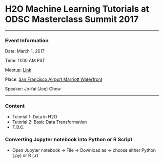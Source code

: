 # H2O Machine Learning Tutorials at ODSC Masterclass Summit 2017

---

### Event Information

Date: March 1, 2017

Time: 11:00 AM PST

Meetup:
[Link](https://odsc.com/masterclass/schedule)

Place:
[San Francisco Airport Marriott Waterfront](https://goo.gl/maps/RN6aCmz7K7G2) 


Speaker: Jo-fai (Joe) Chow

---

### Content

- Tutorial 1: Data in H2O
- Tutorial 2: Basic Data Transformation
- T.B.C.


### Converting Jupyter notebook into Python or R Script

- Open Jupyter notebook -> File -> Download as -> choose either Python (.py) or R (.r)












